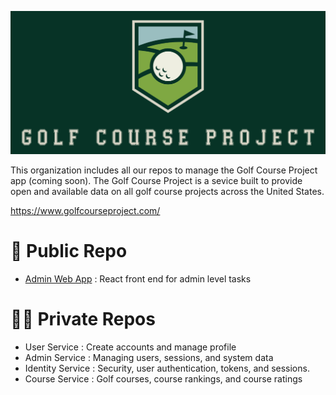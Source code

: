 ![./profile/logo.png](https://github.com/Golf-Course-Project/.github/blob/main/profile/logo.png)

This organization includes all our repos to manage the Golf Course Project app (coming soon). The Golf Course Project is a sevice built to provide open and available data on all golf course projects across the United States.

https://www.golfcourseproject.com/

# 📢 Public Repo

- [Admin Web App](https://github.com/Golf-Course-Project/admin-webapp) : React front end for admin level tasks 

# 🙅‍♀️ Private Repos

- User Service : Create accounts and manage profile
- Admin Service : Managing users, sessions, and system data
- Identity Service : Security, user authentication, tokens, and sessions.
- Course Service : Golf courses, course rankings, and course ratings

<!--

**Here are some ideas to get you started:**

🙋‍♀️ A short introduction - what is your organization all about?
🌈 Contribution guidelines - how can the community get involved?
👩‍💻 Useful resources - where can the community find your docs? Is there anything else the community should know?
🍿 Fun facts - what does your team eat for breakfast?
🧙 Remember, you can do mighty things with the power of [Markdown](https://docs.github.com/github/writing-on-github/getting-started-with-writing-and-formatting-on-github/basic-writing-and-formatting-syntax)
-->

